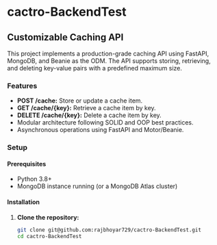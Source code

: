 # cactro-BackendTest

## Customizable Caching API

This project implements a production-grade caching API using FastAPI, MongoDB, and Beanie as the ODM. The API supports storing, retrieving, and deleting key-value pairs with a predefined maximum size.

### Features

- **POST /cache:** Store or update a cache item.
- **GET /cache/{key}:** Retrieve a cache item by key.
- **DELETE /cache/{key}:** Delete a cache item by key.
- Modular architecture following SOLID and OOP best practices.
- Asynchronous operations using FastAPI and Motor/Beanie.

### Setup

#### Prerequisites

- Python 3.8+
- MongoDB instance running (or a MongoDB Atlas cluster)

#### Installation

1. **Clone the repository:**

   ```bash
   git clone git@github.com:rajbhoyar729/cactro-BackendTest.git
   cd cactro-BackendTest

